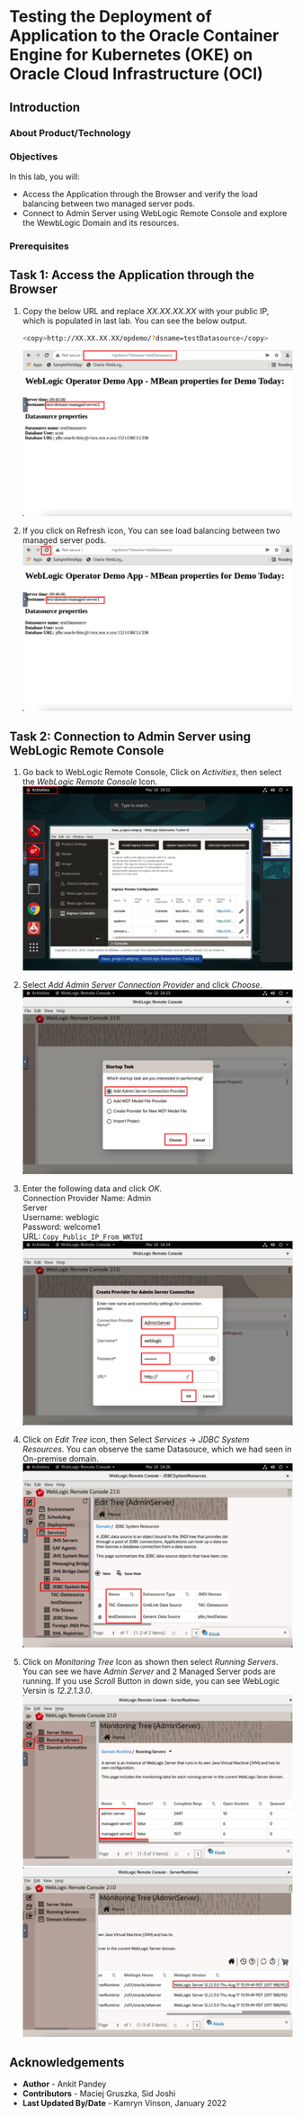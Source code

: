 # Testing the Deployment of Application to the Oracle Container Engine for Kubernetes (OKE) on Oracle Cloud Infrastructure (OCI) 

## Introduction



### About Product/Technology



### Objectives

In this lab, you will:

* Access the Application through the Browser and verify the load balancing between two managed server pods.
* Connect to Admin Server using WebLogic Remote Console and explore the WewbLogic Domain and its resources.

### Prerequisites



## Task 1: Access the Application through the Browser

1. Copy the below URL and replace *XX.XX.XX.XX* with your public IP, which is populated in last lab. You can see the below output.
    ```bash
    <copy>http://XX.XX.XX.XX/opdemo/?dsname=testDatasource</copy>
    ```
    ![Open Application](images/OpenApplication.png)


2. If you click on Refresh icon, You can see load balancing between two managed server pods.
    ![Show Loadbalancing](images/ShowLoadbalancing.png)


## Task 2: Connection to Admin Server using WebLogic Remote Console

1. Go back to WebLogic Remote Console, Click on *Activities*, then select the *WebLogic Remote Console* Icon.
    ![Open Remote Console](images/OpenRemoteConsole.png)

2. Select *Add Admin Server Connection Provider* and click *Choose*.
    ![Admin Server Connection](images/AdminServerConnection.png)

3. Enter the following data and click *OK*.<br>
    Connection Provider Name: Admin<br> Server<br>
    Username: weblogic<br>
    Password: welcome1<br>
    URL:  `Copy_Public_IP_From_WKTUI`</br>
    ![Connection Details](images/ConnectionDetails.png)

4. Click on *Edit Tree* icon, then Select *Services* -> *JDBC System Resources*. You can observe the same Datasouce, which we had seen in On-premise domain.
    ![Verify Datasources](images/VerifyDatasources.png)

5. Click on *Monitoring Tree* Icon as shown then select *Running Servers*. You can see we have *Admin Server* and 2 Managed Server pods are running. If you use *Scroll* Button in down side, you can see WebLogic Versin is *12.2.1.3.0*.
    ![Running Servers](images/RunningServers.png)
    ![WebLogic Version](images/WebLogicVersion.png)


## Acknowledgements

* **Author** -  Ankit Pandey
* **Contributors** - Maciej Gruszka, Sid Joshi
* **Last Updated By/Date** - Kamryn Vinson, January 2022